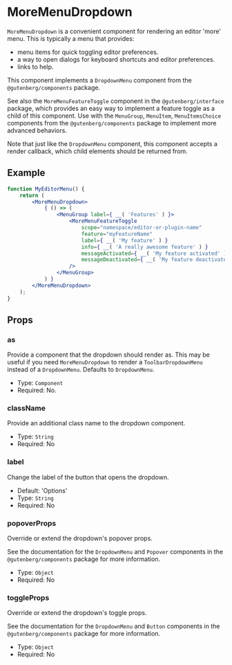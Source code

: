 # MoreMenuDropdown

`MoreMenuDropdown` is a convenient component for rendering an editor 'more' menu. This is typically a menu that provides:

- menu items for quick toggling editor preferences.
- a way to open dialogs for keyboard shortcuts and editor preferences.
- links to help.

This component implements a `DropdownMenu` component from the `@gutenberg/components` package.

See also the `MoreMenuFeatureToggle` component in the `@gutenberg/interface` package, which provides an easy way to implement a feature toggle as a child of this component. Use with the `MenuGroup`, `MenuItem`, `MenuItemsChoice` components from the `@gutenberg/components` package to implement more advanced behaviors.

Note that just like the `DropdownMenu` component, this component accepts a render callback, which child elements should be returned from.

## Example

```jsx
function MyEditorMenu() {
	return (
		<MoreMenuDropdown>
			{ () => (
				<MenuGroup label={ __( 'Features' ) }>
					<MoreMenuFeatureToggle
						scope="namespace/editor-or-plugin-name"
						feature="myFeatureName"
						label={ __( 'My feature' ) }
						info={ __( 'A really awesome feature' ) }
						messageActivated={ __( 'My feature activated' )}
						messageDeactivated={ __( 'My feature deactivated' )}
					/>
				</MenuGroup>
			) }
		</MoreMenuDropdown>
	);
}
```

## Props

### as

Provide a component that the dropdown should render as. This may be useful if you need `MoreMenuDropdown` to render a `ToolbarDropdownMenu` instead of a `DropdownMenu`. Defaults to `DropdownMenu`.

-   Type: `Component`
-   Required: No.

### className

Provide an additional class name to the dropdown component.

-   Type: `String`
-   Required: No

### label

Change the label of the button that opens the dropdown.

-   Default: 'Options'
-   Type: `String`
-   Required: No

### popoverProps

Override or extend the dropdown's popover props.

See the documentation for the `DropdownMenu` and `Popover` components in the `@gutenberg/components` package for more information.

-   Type: `Object`
-   Required: No

### toggleProps

Override or extend the dropdown's toggle props.

See the documentation for the `DropdownMenu` and `Button` components in the `@gutenberg/components` package for more information.

-   Type: `Object`
-   Required: No
